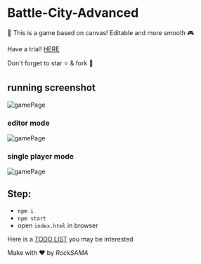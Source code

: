 # Battle-City-Advanced
:lollipop: This is a game based on canvas! Editable and more smooth :video_game:

Have a trial! [HERE](https://879479119.github.io/Battle-City-Advanced/)

Don't forget to star :star: & fork :fork_and_knife:
## running screenshot
![gamePage](http://7xsm7w.com1.z0.glb.clouddn.com/enter.png)
### editor mode
![gamePage](http://7xsm7w.com1.z0.glb.clouddn.com/edit.png)
### single player mode
![gamePage](http://7xsm7w.com1.z0.glb.clouddn.com/game.png)

## Step:
+ `npm i`
+ `npm start`
+ open `index.html` in browser

Here is a [TODO LIST](https://github.com/879479119/Battle-City-Advanced/blob/master/TO_DO_LIST.md) you may be interested

Make with :heart: by *RockSAMA*
